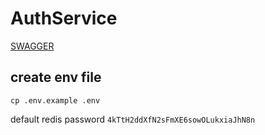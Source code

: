 # AuthService


[SWAGGER](http://localhost:3000/api-docs)


## create env file
``` cp .env.example .env ```


default redis password ```4kTtH2ddXfN2sFmXE6sowOLukxiaJhN8n```